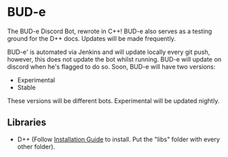 # BUD-e
The BUD-e Discord Bot, rewrote in C++! BUD-e also serves as a testing ground for the D++ docs.
Updates will be made frequently.

BUD-e' is automated via Jenkins and will update locally every git push, however, this does not update the bot whilst running.
BUD-e will update on discord when he's flagged to do so. Soon, BUD-e will have two versions:

- Experimental
- Stable

These versions will be different bots. Experimental will be updated nightly.

## Libraries

- D++ (Follow [Installation Guide](https://dpp.dev/9.0.2/buildcmake.html) to install. Put the "libs" folder with every other folder).
